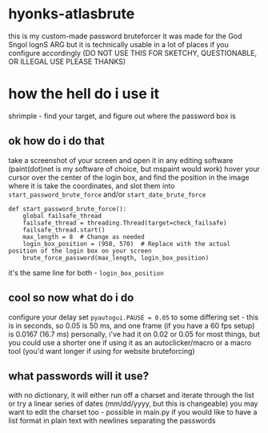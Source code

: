 # hyonks-atlasbrute
this is my custom-made password bruteforcer
it was made for the God Sngol lognS ARG but it is technically usable in a lot of places if you configure accordingly
(DO NOT USE THIS FOR SKETCHY, QUESTIONABLE, OR ILLEGAL USE PLEASE THANKS)

# how the hell do i use it
shrimple - find your target, and figure out where the password box is
## ok how do i do that
take a screenshot of your screen and open it in any editing software (paint(dot)net is my software of choice, but mspaint would work)
hover your cursor over the center of the login box, and find the position in the image where it is
take the coordinates, and slot them into `start_password_brute_force` and/or `start_date_brute_force`
```
def start_password_brute_force():
    global failsafe_thread
    failsafe_thread = threading.Thread(target=check_failsafe)
    failsafe_thread.start()
    max_length = 8  # Change as needed
    login_box_position = (950, 570)  # Replace with the actual position of the login box on your screen
    brute_force_password(max_length, login_box_position)
```
it's the same line for both - `login_box_position`

## cool so now what do i do
configure your delay
set `pyautogui.PAUSE = 0.05` to some differing set - this is in seconds, so 0.05 is 50 ms, and one frame (if you have a 60 fps setup) is 0.0167 (16.7 ms)
personally, i've had it on 0.02 or 0.05 for most things, but you could use a shorter one if using it as an autoclicker/macro or a macro tool (you'd want longer if using for website bruteforcing)

## what passwords will it use?
with no dictionary, it will either run off a charset and iterate through the list or try a linear series of dates (mm/dd/yyyy, but this is changeable)
you may want to edit the charset too - possible in main.py
if you would like to have a list format in plain text with newlines separating the passwords

